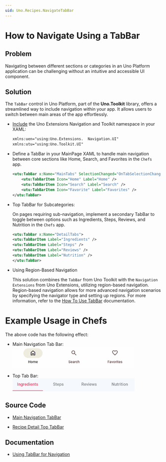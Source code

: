 ```yaml
---
uid: Uno.Recipes.NavigateTabBar
---
```


# How to Navigate Using a TabBar

## Problem

Navigating between different sections or categories in an Uno Platform application can be challenging without an intuitive and accessible UI component.

## Solution

The `TabBar` control in Uno Platform, part of the **Uno.Toolkit** library, offers a streamlined way to include navigation within your app. It allows users to switch between main areas of the app effortlessly.

- [Include](https://github.com/unoplatform/uno.chefs/blob/f7ccfcc2d47d7d45e2ae34a1a251d8c95311c309/src/Chefs/Views/MainPage.xaml#L9-L10) the Uno Extensions Navigation and Toolkit namespace in your XAML:

    ```xml
    xmlns:uen="using:Uno.Extensions.  Navigation.UI"
    xmlns:utu="using:Uno.Toolkit.UI"
    ```

- Define a TabBar in your MainPage XAML to handle main navigation between core sections like Home, Search, and Favorites in the `Chefs` app.

  ```xml
  <utu:TabBar x:Name="MainTabs" SelectionChanged="OnTabSelectionChanged">
      <utu:TabBarItem Icon="Home" Label="Home" />
      <utu:TabBarItem Icon="Search" Label="Search" />
      <utu:TabBarItem Icon="Favorite" Label="Favorites" />
  </utu:TabBar>
  ```

- Top TabBar for Subcategories:

  On pages requiring sub-navigation, implement a secondary TabBar to toggle between options such as Ingredients, Steps, Reviews, and Nutrition in the `Chefs` app.

  ```xml
  <utu:TabBar x:Name="DetailTabs">
  <utu:TabBarItem Label="Ingredients" />
  <utu:TabBarItem Label="Steps" />
  <utu:TabBarItem Label="Reviews" />
  <utu:TabBarItem Label="Nutrition" />
  </utu:TabBar>
  ```

- Using Region-Based Navigation

  This solution combines the `TabBar` from Uno Toolkit with the `Navigation Extensions` from Uno Extensions, utilizing region-based navigation. Region-based navigation allows for more advanced navigation scenarios by specifying the navigator type and setting up regions. For more information, refer to the [How To Use TabBar](https://platform.uno/docs/articles/external/uno.extensions/doc/Learn/Navigation/Advanced/HowTo-UseTabBar.html#3-set-up-regions-and-specify-navigator-type) documentation.  

# Example Usage in Chefs

The above code has the following effect:

- Main Navigation Tab Bar:
  <img src="../assets/navigation-tabBar.png"/>

- Top Tab Bar:
  <img src="../assets/top-TabBar.png"/>

## Source Code

- [Main Navigation TabBar](https://github.com/unoplatform/uno.chefs/blob/f7ccfcc2d47d7d45e2ae34a1a251d8c95311c309/src/Chefs/Views/MainPage.xaml#L41-L74)

- [Recipe Detail Top TabBar](https://github.com/unoplatform/uno.chefs/blob/f7ccfcc2d47d7d45e2ae34a1a251d8c95311c309/src/Chefs/Views/RecipeDetailsPage.xaml#L166-L181)

## Documentation

- [Using TabBar for Navigation](xref:Uno.Extensions.Navigation.Advanced.TabBar)
